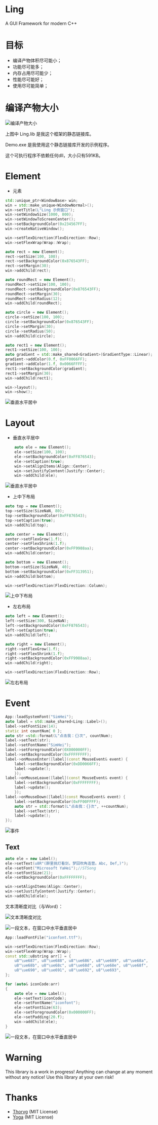 # Ling

A GUI Framework for modern C++

# 目标

- 编译产物体积尽可能小；
- 功能尽可能多；
- 内存占用尽可能少；
- 性能尽可能好；
- 使用尽可能简单；

# 编译产物大小

![](Doc/size.png "编译产物大小")

上图中 Ling.lib 是我这个框架的静态链接库。

Demo.exe 是我使用这个静态链接库开发的示例程序。

这个可执行程序不依赖任何dll，大小只有591KB。

# Element

- 元素
```c++
std::unique_ptr<WindowBase> win;
win = std::make_unique<WindowNormal>();
win->setTitle(L"Ling 示例窗口");
win->setWindowSize(1000, 800);
win->setWindowToScreenCenter();
win->setBackgroundColor(0x234567FF);
win->createNativeWindow();

win->setFlexDirection(FlexDirection::Row);
win->setFlexWrap(Wrap::Wrap);

auto rect = new Element();
rect->setSize(100, 100);
rect->setBackgroundColor(0x876543FF);
rect->setMargin(30);
win->addChild(rect);

auto roundRect = new Element();
roundRect->setSize(100, 100);
roundRect->setBackgroundColor(0x876543FF);
roundRect->setMargin(30);
roundRect->setRadius(12);
win->addChild(roundRect);

auto circle = new Element();
circle->setSize(100, 100);
circle->setBackgroundColor(0x876543FF);
circle->setMargin(30);
circle->setRadius(50);
win->addChild(circle);

auto rect1 = new Element();
rect1->setSize(100, 100);
auto gradient = std::make_shared<Gradient>(GradientType::Linear);
gradient->addColor(0.f, 0xFF0066FF);
gradient->addColor(1.f, 0x0066FFFF);
rect1->setBackgroundColor(gradient);
rect1->setMargin(30);
win->addChild(rect1);

win->layout();
win->show();
```
![](Doc/Element.png "垂直水平居中")

# Layout

- 垂直水平居中

```c++
    auto ele = new Element();
    ele->setSize(100, 100);
    ele->setBackgroundColor(0xFF876543);
    ele->setCaption(true);
    win->setAlignItems(Align::Center);
    win->setJustifyContent(Justify::Center);
    win->addChild(ele);
```
![](Doc/HVCenter.gif "垂直水平居中")

- 上中下布局
```c++
auto top = new Element();
top->setSize(SizeNaN, 80);
top->setBackgroundColor(0xFF876543);
top->setCaption(true);
win->addChild(top);

auto center = new Element();
center->setFlexGrow(1.f);
center->setFlexShrink(1.f);
center->setBackgroundColor(0xFF9988aa);
win->addChild(center);

auto bottom = new Element();
bottom->setSize(SizeNaN, 40);
bottom->setBackgroundColor(0xFF313951);
win->addChild(bottom);

win->setFlexDirection(FlexDirection::Column);
```
![](Doc/TopCenterBottom.png "上中下布局")

- 左右布局
```c++
auto left = new Element();
left->setSize(300, SizeNaN);
left->setBackgroundColor(0xFF876543);
left->setCaption(true);
win->addChild(left);

auto right = new Element();
right->setFlexGrow(1.f);
right->setFlexShrink(1.f);
right->setBackgroundColor(0xFF9988aa);
win->addChild(right);

win->setFlexDirection(FlexDirection::Row);
```
![](Doc/LeftRight.png "左右布局")

# Event

```c++
App::loadSystemFont("SimHei");
auto label = std::make_shared<Ling::Label>();
label->setFontSize(14);
static int countNum{ 0 };
auto str =std::format(L"点击我：{}次", countNum);
label->setText(str);
label->setFontName("SimHei");
label->setForegroundColor(0X000000FF);
label->setBackgroundColor(0xFFFFFFFF);
label->onMouseEnter([label](const MouseEvent& event) {
    label->setBackgroundColor(0xDD0066FF);
    label->update();
    });
label->onMouseLeave([label](const MouseEvent& event) {
    label->setBackgroundColor(0xFFFFFFFF);
    label->update();
    });
label->onMouseDown([label](const MouseEvent& event) {
    label->setBackgroundColor(0xFF00FFFF);
    auto str = std::format(L"点击我：{}次", ++countNum);
    label->setText(str);
    label->update();
});
```
![](Doc/event.gif "事件")

## Text

```c++
auto ele = new Label();
ele->setText(u8R"(醉里挑灯看剑，梦回吹角连营。Abc, Def,)");
ele->setFont("Microsoft YaHei");//STSong
ele->setFontSize(21);
ele->setBackgroundColor(0xFFFFFFFF);

win->setAlignItems(Align::Center);
win->setJustifyContent(Justify::Center);
win->addChild(ele);
```

文本清晰度对比（与Word）：

![](Doc/TextClear.png "文本清晰度对比")

![](Doc/CenterText.png "一段文本，在窗口中水平垂直居中")



```c++
App::loadFontFile("iconfont.ttf");

win->setFlexDirection(FlexDirection::Row);
win->setFlexWrap(Wrap::Wrap);
const std::u8string arr[] = { 
    u8"\ue687", u8"\ue688", u8"\ue686", u8"\ue689", u8"\ue68a", 
    u8"\ue68b", u8"\ue68c", u8"\ue68d", u8"\ue68e", u8"\ue68f", 
    u8"\ue690", u8"\ue691", u8"\ue692", u8"\ue693",
};

for (auto& iconCode:arr)
{
    auto ele = new Label();
    ele->setText(iconCode);
    ele->setFontName("iconfont");
    ele->setFontSize(63);
    ele->setForegroundColor(0x000000FF);
    ele->setPadding(20.f);
    win->addChild(ele);
}
```
![](Doc/icon.png "一段文本，在窗口中水平垂直居中")

# Warning

This library is a work in progress! Anything can change at any moment without any notice! Use this library at your own risk!

# Thanks

- [Thorvg](https://github.com/thorvg/thorvg) (MIT License)
- [Yoga](https://github.com/facebook/yoga) (MIT License)